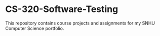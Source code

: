 # CS-320-Software-Testing
This repository contains course projects and assignments for my SNHU Computer Science portfolio.
